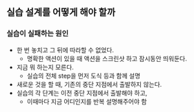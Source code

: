 ## 실습 설계를 어떻게 해야 할까

### 실습이 실패하는 원인

- 한 번 놓치고 그 뒤에 따라할 수 없었다.
	- 명확한 액션이 있을 때 액션을 스크린샷 하고 잠시동안 띄워둔다.
- 지금 뭐 하는지 모른다. 
	- 실습의 전체 step을 먼저 도식 등과 함께 설명
- 새로운 것을 할 때, 기존의 중단 지점에서 출발하지 않는다.
- 실습의 각 단계는 이전 중단 지점에서 출발해야 하고,
	- 이때마다 지금 어디인지를 반복 설명해주어야 함